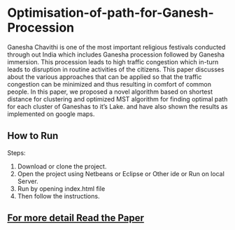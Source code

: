 # Optimisation-of-path-for-Ganesh-Procession
Ganesha Chavithi is one of the most important religious festivals conducted through out India which includes Ganesha procession followed by Ganesha immersion. This procession leads to high traffic congestion which in-turn leads to disruption in routine activities of the citizens. This paper discusses about the various approaches that can be applied so that the traffic congestion can be minimized and thus resulting in comfort of common people. In this paper, we proposed a novel algorithm based on shortest distance for clustering and optimized MST algorithm for finding optimal path for each cluster of Ganeshas to it’s Lake. and have also shown the results as implemented on google maps.
## How to Run
Steps:
1.  Download or clone the project.
2.  Open the project using Netbeans or Eclipse or Other ide or Run on local Server.
3.  Run by opening index.html file
4.  Then follow the instructions.

## [For more detail Read the Paper](https://github.com/coolnishant/Optimisation-of-path-for-Ganesh-Procession/blob/master/Ganesha_Procession_Algo%20(Report).pdf)
